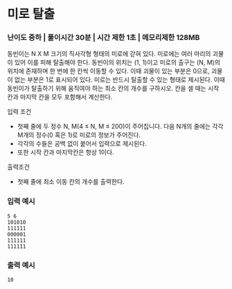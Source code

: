 # 미로 탈출
### 난이도 중하 | 풀이시간 30분 | 시간 제한 1초 | 메모리제한 128MB

동빈이는 N X M 크기의 직사각형 형태의 미로에 갇혀 있다.
미로에는 여러 마리의 괴물이 있어 이를 피해 탈출해야 한다.
동빈이의 위치는 (1, 1)이고 미로의 출구는 (N, M)의 위치에 존재하며 한 번에 한 칸씩 이동할 수 있다.
이때 괴물이 있는 부분은 0으로, 괴물이 없는 부분은 1로 표시되어 있다.
미로는 반드시 탈출할 수 있는 형태로 제시된다.
이때 동빈이가 탈출하기 위해 움직여야 하는 최소 칸의 개수를 구하시오.
칸을 셀 때는 시작 칸과 마지막 칸을 모두 포함해서 계산한다.

입력 조건
- 첫째 줄에 두 정수 N, M(4 ≤ N, M ≤ 200)이 주어집니다. 다음 N개의 줄에는 각각 M개의 정수(0 혹은 1)로 미로의 정보가 주어진다. 
- 각각의 수들은 공백 없이 붙어서 입력으로 제시된다.
- 또한 시작 칸과 마지막칸은 항상 1이다.

출력조건
- 첫째 줄에 최소 이동 칸의 개수를 출력한다.

### 입력 예시
```
5 6
101010
111111
000001
111111
111111
```

### 출력 예시
```
10
```